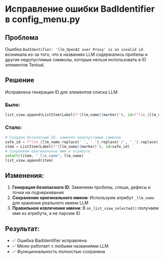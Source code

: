 # Исправление ошибки BadIdentifier в config_menu.py

## Проблема
Ошибка `BadIdentifier: 'llm_OpenAI over Proxy' is an invalid id` возникала из-за того, что в названиях LLM содержались пробелы и другие недопустимые символы, которые нельзя использовать в ID элементов Textual.

## Решение
Исправлена генерация ID для элементов списка LLM:

### Было:
```python
list_view.append(ListItem(Label(f"{llm_name}{marker}"), id=f"llm_{llm_name}"))
```

### Стало:
```python
# Создаем безопасный ID, заменяя недопустимые символы
safe_id = f"llm_{llm_name.replace(' ', '_').replace('/', '_').replace('-', '_').replace('.', '_')}"
item = ListItem(Label(f"{llm_name}{marker}"), id=safe_id)
# Сохраняем оригинальное имя в атрибуте
setattr(item, "_llm_name", llm_name)
list_view.append(item)
```

## Изменения:
1. **Генерация безопасного ID**: Заменяем пробелы, слеши, дефисы и точки на подчеркивания
2. **Сохранение оригинального имени**: Используем атрибут `_llm_name` для хранения реального имени LLM
3. **Правильное извлечение имени**: В `on_list_view_selected()` получаем имя из атрибута, а не парсим ID

## Результат:
- ✅ Ошибка BadIdentifier исправлена
- ✅ Меню работает с любыми названиями LLM
- ✅ Функциональность полностью сохранена